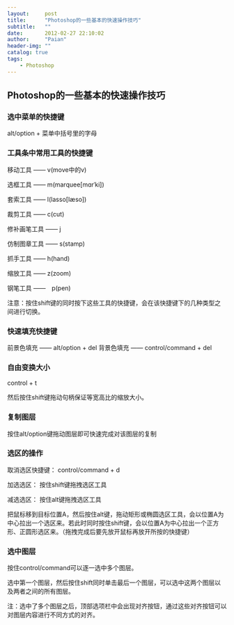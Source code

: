```yaml
---
layout:     post
title:      "Photoshop的一些基本的快速操作技巧"
subtitle:   ""
date:       2012-02-27 22:10:02
author:     "Paian"
header-img: ""
catalog: true
tags:
    - Photoshop
---
```


## Photoshop的一些基本的快速操作技巧

### 选中菜单的快捷键

alt/option + 菜单中括号里的字母

### 工具条中常用工具的快捷键

移动工具 —— v(move中的v)

选框工具 —— m(marquee[mɑrˈki])

套索工具 —— l(lasso[læso])

裁剪工具 —— c(cut)

修补画笔工具 —— j

仿制图章工具 —— s(stamp)

抓手工具 —— h(hand)

缩放工具 —— z(zoom)

钢笔工具 ——　p(pen)

注意：按住shift键的同时按下这些工具的快捷键，会在该快捷键下的几种类型之间进行切换。

### 快速填充快捷键

前景色填充 —— alt/option + del
背景色填充 —— control/command + del

### 自由变换大小

control + t

然后按住shift键拖动句柄保证等宽高比的缩放大小。

### 复制图层

按住alt/option键拖动图层即可快速完成对该图层的复制

### 选区的操作

取消选区快捷键： control/command + d

加选选区： 按住shift键拖拽选区工具

减选选区： 按住alt键拖拽选区工具

把鼠标移到目标位置A，然后按住alt键，拖动矩形或椭圆选区工具，会以位置A为中心拉出一个选区来。若此时同时按住shift键，会以位置A为中心拉出一个正方形、正圆形选区来。（拖拽完成后要先放开鼠标再放开所按的快捷键）

### 选中图层

按住control/command可以逐一选中多个图层。

选中第一个图层，然后按住shift同时单击最后一个图层，可以选中这两个图层以及两者之间的所有图层。

注：选中了多个图层之后，顶部选项栏中会出现对齐按钮，通过这些对齐按钮可以对图层内容进行不同方式的对齐。




